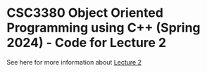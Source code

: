 # CSC3380 Object Oriented Programming using C++ (Spring 2024) - Code for Lecture 2

See here for more information about [Lecture 2][lecture2]

[lecture2]: https://teaching.hkaiser.org/spring2024/csc3380/course/lecture2.html

